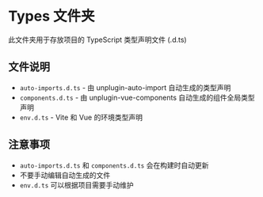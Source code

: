 # Types 文件夹

此文件夹用于存放项目的 TypeScript 类型声明文件 (.d.ts)

## 文件说明

- `auto-imports.d.ts` - 由 unplugin-auto-import 自动生成的类型声明
- `components.d.ts` - 由 unplugin-vue-components 自动生成的组件全局类型声明
- `env.d.ts` - Vite 和 Vue 的环境类型声明

## 注意事项

- `auto-imports.d.ts` 和 `components.d.ts` 会在构建时自动更新
- 不要手动编辑自动生成的文件
- `env.d.ts` 可以根据项目需要手动维护
